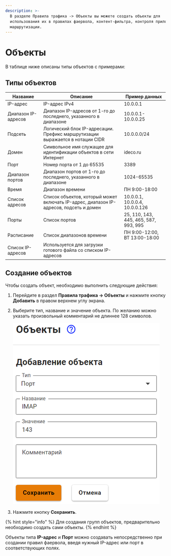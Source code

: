 ```yaml
---
description: >-
  В разделе Правила трафика -> Объекты вы можете создать объекты для
  использования их в правилах фаервола, контент-фильтра, контроля приложений,
  маршрутизации.
---
```


# Объекты

В таблице ниже описаны типы объектов с примерами:

## Типы объектов

| Название          | Описание                                 | Пример данных                         |
| ----------------- | -------------------------------------------------- | ------------------------------------- |
| IP-адрес          | IP-адрес IPv4                      | 10.0.0.1          |
| Диапазон IP-адресов | Диапазон IP-адресов от 1-го до последнего, указанного в диапазоне                      | 10.0.0.1-10.0.0.25    |
| Подсеть           | Логический блок IP-адресации. Префикс маршрутизации выражается в нотации CIDR | 10.0.0.0/24   |
| Домен             | Символьное имя служащее для идентификации объектов в сети Интернет       | ideco.ru        |
| Порт              | Номер порта от 1 до 65535           | 3389                                  |
| Диапазон портов   | Диапазон портов от 1-го до последнего, указанного в диапазоне    | 1024-65535               |
| Время             | Диапазон времени                       | ПН 9:00-18:00                         |
| Список адресов    | Список объектов, который может включать IP-адрес, диапазон IP-адресов, подсеть и домен | 10.0.0.1, 10.0.0.4, 10.0.0.126        |
| Порты             | Список портов                          | 25, 110, 143, 445, 465, 587, 993, 995 |
| Расписание        | Список диапазонов времени              | ПН 9:00-12:00, ВТ 13:00-18:00         |
| Список IP-адресов | Используется для загрузки готового файла со списком IP-адресов  |        |

## Создание объектов

Чтобы создать объект, необходимо выполнить следующие действия:

1. Перейдите в раздел **Правила трафика -> Объекты** и нажмите кнопку **Добавить** в правом верхнем углу экрана.
2.  Выберите тип, название и значение объекта. По желанию можно указать произвольный комментарий не длиннее 128 символов.

    <img src="../../.gitbook/assets/create_object.png" alt="create_object.png" data-size="original">
3. Нажмите кнопку **Сохранить**.


{% hint style="info" %}
Для создания групп объектов, предварительно необходимо создать сами объекты.
{% endhint %}

Объекты типа **IP-адрес** и **Порт** можно создавать непосредственно при создании правил фаервола, введя нужный IP-адрес или порт в соответствующих полях.
